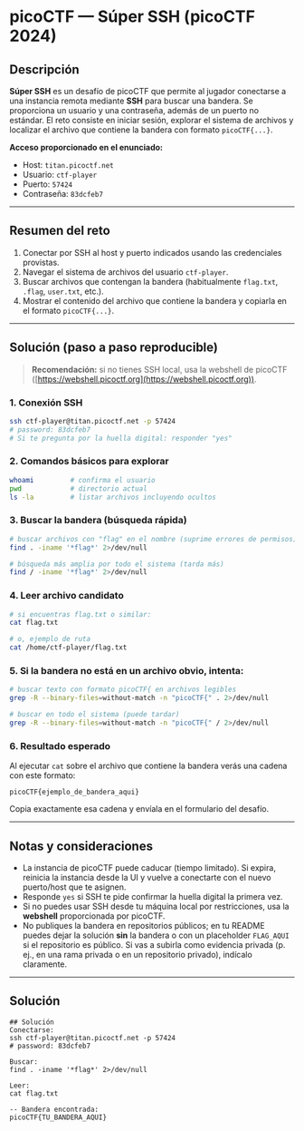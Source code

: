 # picoCTF — Súper SSH (picoCTF 2024)

## Descripción

**Súper SSH** es un desafío de picoCTF que permite al jugador conectarse a una instancia remota mediante **SSH** para buscar una bandera.
Se proporciona un usuario y una contraseña, además de un puerto no estándar. El reto consiste en iniciar sesión, explorar el sistema de archivos y localizar el archivo que contiene la bandera con formato `picoCTF{...}`.

**Acceso proporcionado en el enunciado:**

* Host: `titan.picoctf.net`
* Usuario: `ctf-player`
* Puerto: `57424`
* Contraseña: `83dcfeb7`

---

## Resumen del reto

1. Conectar por SSH al host y puerto indicados usando las credenciales provistas.
2. Navegar el sistema de archivos del usuario `ctf-player`.
3. Buscar archivos que contengan la bandera (habitualmente `flag.txt`, `.flag`, `user.txt`, etc.).
4. Mostrar el contenido del archivo que contiene la bandera y copiarla en el formato `picoCTF{...}`.

---

## Solución (paso a paso reproducible)

> **Recomendación:** si no tienes SSH local, usa la webshell de picoCTF ([https://webshell.picoctf.org](https://webshell.picoctf.org)).

### 1. Conexión SSH

```bash
ssh ctf-player@titan.picoctf.net -p 57424
# password: 83dcfeb7
# Si te pregunta por la huella digital: responder "yes"
```

### 2. Comandos básicos para explorar

```bash
whoami         # confirma el usuario
pwd            # directorio actual
ls -la         # listar archivos incluyendo ocultos
```

### 3. Buscar la bandera (búsqueda rápida)

```bash
# buscar archivos con "flag" en el nombre (suprime errores de permisos)
find . -iname '*flag*' 2>/dev/null

# búsqueda más amplia por todo el sistema (tarda más)
find / -iname '*flag*' 2>/dev/null
```

### 4. Leer archivo candidato

```bash
# si encuentras flag.txt o similar:
cat flag.txt

# o, ejemplo de ruta
cat /home/ctf-player/flag.txt
```

### 5. Si la bandera no está en un archivo obvio, intenta:

```bash
# buscar texto con formato picoCTF{ en archivos legibles
grep -R --binary-files=without-match -n "picoCTF{" . 2>/dev/null

# buscar en todo el sistema (puede tardar)
grep -R --binary-files=without-match -n "picoCTF{" / 2>/dev/null
```

### 6. Resultado esperado

Al ejecutar `cat` sobre el archivo que contiene la bandera verás una cadena con este formato:

```
picoCTF{ejemplo_de_bandera_aqui}
```

Copia exactamente esa cadena y envíala en el formulario del desafío.

---

## Notas y consideraciones

* La instancia de picoCTF puede caducar (tiempo limitado). Si expira, reinicia la instancia desde la UI y vuelve a conectarte con el nuevo puerto/host que te asignen.
* Responde `yes` si SSH te pide confirmar la huella digital la primera vez.
* Si no puedes usar SSH desde tu máquina local por restricciones, usa la **webshell** proporcionada por picoCTF.
* No publiques la bandera en repositorios públicos; en tu README puedes dejar la solución **sin** la bandera o con un placeholder `FLAG_AQUI` si el repositorio es público. Si vas a subirla como evidencia privada (p. ej., en una rama privada o en un repositorio privado), indícalo claramente.

---

## Solución

```
## Solución
Conectarse:
ssh ctf-player@titan.picoctf.net -p 57424
# password: 83dcfeb7

Buscar:
find . -iname '*flag*' 2>/dev/null

Leer:
cat flag.txt

-- Bandera encontrada:
picoCTF{TU_BANDERA_AQUI}
```
